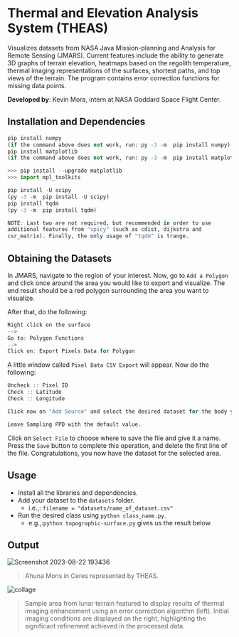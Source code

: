 # Thermal and Elevation Analysis System (THEAS)

Visualizes datasets from NASA Java Mission-planning and Analysis for Remote Sensing (JMARS). Current features include the ability to generate 3D graphs of terrain elevation, heatmaps based on the regolith temperature, thermal imaging representations of the surfaces, shortest paths, and top views of the terrain. The program contains error correction functions for missing data points.

<b>Developed by</b>: Kevin Mora, intern at NASA Goddard Space Flight Center.

## Installation and Dependencies
```python
pip install numpy
(if the command above does not work, run: py -3 -m  pip install numpy)
pip install matplotlib
(if the command above does not work, run: py -3 -m  pip install matplotlib)

>>> pip install --upgrade matplotlib
>>> import mpl_toolkits

pip install -U scipy
(py -3 -m  pip install -U scipy)
pip install tqdm
(py -3 -m  pip install tqdm)
```

```r
NOTE: Last two are not required, but recommended in order to use
additional features from "spicy" (such as cdist, dijkstra and
csr_matrix). Finally, the only usage of "tqdm" is trange.
```

## Obtaining the Datasets
In JMARS, navigate to the region of your interest. Now, go to `Add a Polygon` and click once around the area you would like to export and visualize. The end result should be a red polygon surrounding the area you want to visualize.

After that, do the following:
```r
Right click on the surface
--> 
Go to: Polygon Functions
--> 
Click on: Export Pixels Data for Polygon
```

A little window called `Pixel Data CSV Export` will appear. Now do the following:
```r
Uncheck :: Pixel ID
Check :: Latitude
Check :: Longitude

Click now on "Add Source" and select the desired dataset for the body you are working with.

Leave Sampling PPD with the default value.
```

Click on `Select File` to choose where to save the file and give it a name. Press the `Save` button to complete this operation, and delete the first line of the file. Congratulations, you now have the dataset for the selected area.

## Usage
- Install all the libraries and dependencies.
- Add your dataset to the `datasets` folder.
  - i.e.,: `filename = "datasets/name_of_dataset.csv"`
- Run the desired class using `python class_name.py`.
  - e.g.,:`python topographic-surface.py` gives us the result below.

## Output
![Screenshot 2023-08-22 193436](https://github.com/morkev/jmars-3d-visualizer/assets/83437383/cb63fc43-7999-43af-bfed-597cd581a4f5)
> Ahuna Mons in Ceres represented by THEAS.

![collage](https://github.com/morkev/THEAS/assets/83437383/7de75411-bebb-4e08-bf92-d9ba8525cd2e)
> Sample area from lunar terrain featured to display results of thermal imaging enhancement using an error correction algorithm (left). Initial imaging conditions are displayed on the right, highlighting the significant refinement achieved in the processed data.
